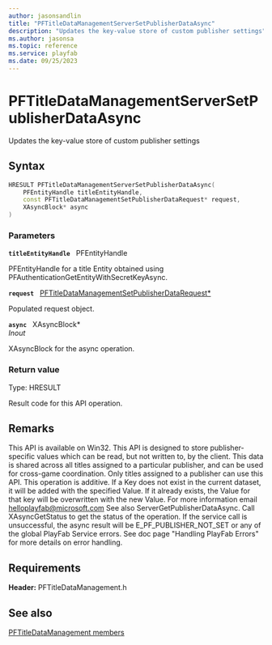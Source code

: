 ```yaml
---
author: jasonsandlin
title: "PFTitleDataManagementServerSetPublisherDataAsync"
description: "Updates the key-value store of custom publisher settings"
ms.author: jasonsa
ms.topic: reference
ms.service: playfab
ms.date: 09/25/2023
---
```


# PFTitleDataManagementServerSetPublisherDataAsync  

Updates the key-value store of custom publisher settings  

## Syntax  
  
```cpp
HRESULT PFTitleDataManagementServerSetPublisherDataAsync(  
    PFEntityHandle titleEntityHandle,  
    const PFTitleDataManagementSetPublisherDataRequest* request,  
    XAsyncBlock* async  
)  
```  
  
### Parameters  
  
**`titleEntityHandle`** &nbsp; PFEntityHandle  
  
PFEntityHandle for a title Entity obtained using PFAuthenticationGetEntityWithSecretKeyAsync.  
  
**`request`** &nbsp; [PFTitleDataManagementSetPublisherDataRequest*](../../pftitledatamanagementtypes/structs/pftitledatamanagementsetpublisherdatarequest.md)  
  
Populated request object.  
  
**`async`** &nbsp; XAsyncBlock*  
*_Inout_*  
  
XAsyncBlock for the async operation.  
  
  
### Return value
Type: HRESULT
  
Result code for this API operation.
  
## Remarks  
  
This API is available on Win32. This API is designed to store publisher-specific values which can be read, but not written to, by the client. This data is shared across all titles assigned to a particular publisher, and can be used for cross-game coordination. Only titles assigned to a publisher can use this API. This operation is additive. If a Key does not exist in the current dataset, it will be added with the specified Value. If it already exists, the Value for that key will be overwritten with the new Value. For more information email helloplayfab@microsoft.com See also ServerGetPublisherDataAsync. Call XAsyncGetStatus to get the status of the operation. If the service call is unsuccessful, the async result will be E_PF_PUBLISHER_NOT_SET or any of the global PlayFab Service errors. See doc page "Handling PlayFab Errors" for more details on error handling.
  
## Requirements  
  
**Header:** PFTitleDataManagement.h
  
## See also  
[PFTitleDataManagement members](../pftitledatamanagement_members.md)  

  
  
